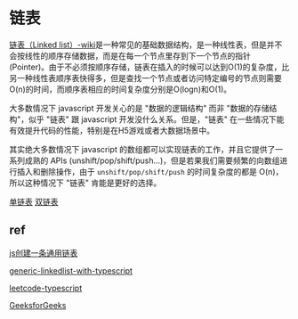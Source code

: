 # 链表

[链表（Linked list）-wiki](https://zh.wikipedia.org/wiki/%E9%93%BE%E8%A1%A8)是一种常见的基础数据结构，是一种线性表，但是并不会按线性的顺序存储数据，而是在每一个节点里存到下一个节点的指针(Pointer)。由于不必须按顺序存储，链表在插入的时候可以达到O(1)的复杂度，比另一种线性表顺序表快得多，但是查找一个节点或者访问特定编号的节点则需要O(n)的时间，而顺序表相应的时间复杂度分别是O(logn)和O(1)。

大多数情况下 javascript 开发关心的是 "数据的逻辑结构" 而非 "数据的存储结构"，似乎 "链表" 跟 javascript 开发没什么关系。但是，"链表" 在一些情况下能有效提升代码的性能，特别是在H5游戏或者大数据场景中。

其实绝大多数情况下 javascript 的数组都可以实现链表的工作，并且它提供了一系列成熟的 APIs (unshift/pop/shift/push...)，但是若果我们需要频繁的向数组进行插入和删除操作，由于 `unshift/pop/shift/push` 的时间复杂度的都是 O(n)，所以这种情况下 "链表" 肯能是更好的选择。

[单链表](./单链表.md)
[双链表](./双链表.md)

## ref

[js创建一条通用链表](https://app.yinxiang.com/shard/s22/nl/4690995/6b7a52c8-c571-4947-9d49-8263bd9bd2e4)

[generic-linkedlist-with-typescript](https://itnext.io/generic-linkedlist-with-typescript-7bc8a14b63b6)

[leetcode-typescript](https://github.com/maohhgg/leetcode)

[GeeksforGeeks](https://www.geeksforgeeks.org/data-structures/linked-list/)
